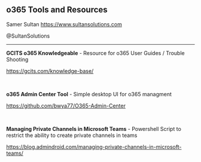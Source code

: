 ## o365 Tools and Resources  

Samer Sultan
https://www.sultansolutions.com

@SultanSolutions

---


**GCITS o365 Knowledgeable** - Resource for o365 User Guides / Trouble Shooting

https://gcits.com/knowledge-base/

&nbsp;
&nbsp;

**o365 Admin Center Tool** - Simple desktop UI for o365 managment

https://github.com/bwya77/O365-Admin-Center

&nbsp;
&nbsp;

**Managing Private Channels in Microsoft Teams** - Powershell Script to restrict the ability to create private channels in teams 

https://blog.admindroid.com/managing-private-channels-in-microsoft-teams/

&nbsp;
&nbsp;
